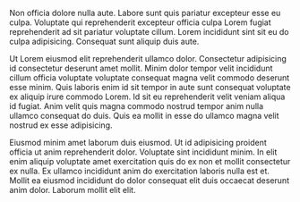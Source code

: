 Non officia dolore nulla aute. Labore sunt quis pariatur excepteur esse eu culpa. Voluptate qui reprehenderit excepteur officia culpa Lorem fugiat reprehenderit ad sit pariatur voluptate cillum. Lorem incididunt sint sit eu do culpa adipisicing. Consequat sunt aliquip duis aute.

Ut Lorem eiusmod elit reprehenderit ullamco dolor. Consectetur adipisicing id consectetur deserunt amet mollit. Minim dolor tempor velit incididunt cillum officia voluptate voluptate consequat magna velit commodo deserunt esse minim. Quis laboris enim id sit tempor in aute sunt consequat voluptate ex aliquip irure commodo Lorem. Id sit eu reprehenderit velit veniam aliqua id fugiat. Anim velit quis magna commodo nostrud tempor anim nulla ullamco consequat do duis. Quis ea mollit in esse do ullamco magna velit nostrud ex esse adipisicing.

Eiusmod minim amet laborum duis eiusmod. Ut id adipisicing proident officia ut anim reprehenderit dolor. Voluptate sint incididunt minim. In elit enim aliquip voluptate amet exercitation quis do ex non et mollit consectetur ex nulla. Ex ullamco incididunt anim do exercitation laboris nulla est et. Mollit ea eiusmod incididunt do dolor consequat elit duis occaecat deserunt anim dolor. Laborum mollit elit elit.